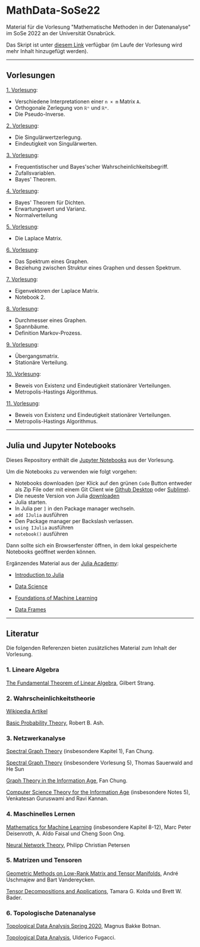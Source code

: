 # MathData-SoSe22

Material für die Vorlesung "Mathematische Methoden in der Datenanalyse" im SoSe 2022 an der Universität Osnabrück.

Das Skript ist unter [diesem Link](https://pbrdng.github.io/MathData-SoSe22/MathData.pdf) verfügbar (im Laufe der Vorlesung wird mehr Inhalt hinzugefügt werden).

---
## Vorlesungen

[1. Vorlesung](https://pbrdng.github.io/MathData-SoSe22/Vorlesungen/VL01.pdf):

  * Verschiedene Interpretationen einer `n × m` Matrix `A`.
  * Orthogonale Zerlegung von `ℝⁿ` und `ℝᵐ`.
  * Die Pseudo-Inverse.

[2. Vorlesung](https://pbrdng.github.io/MathData-SoSe22/Vorlesungen/VL02.pdf):

  * Die Singulärwertzerlegung.
  * Eindeutigkeit von Singulärwerten.

[3. Vorlesung](https://pbrdng.github.io/MathData-SoSe22/Vorlesungen/VL03.pdf):

  * Frequentistischer und Bayes'scher Wahrscheinlichkeitsbegriff.
  * Zufallsvariablen.
  * Bayes' Theorem.

[4. Vorlesung](https://pbrdng.github.io/MathData-SoSe22/Vorlesungen/VL04.pdf):

  * Bayes' Theorem für Dichten.
  * Erwartungswert und Varianz.
  * Normalverteilung

[5. Vorlesung](https://pbrdng.github.io/MathData-SoSe22/Vorlesungen/VL05.pdf):

  * Die Laplace Matrix.

[6. Vorlesung](https://pbrdng.github.io/MathData-SoSe22/Vorlesungen/VL06.pdf):

  * Das Spektrum eines Graphen.
  * Beziehung zwischen Struktur eines Graphen und dessen Spektrum.

[7. Vorlesung](https://pbrdng.github.io/MathData-SoSe22/Vorlesungen/VL07.pdf):

  * Eigenvektoren der Laplace Matrix.
  * Notebook 2.

[8. Vorlesung](https://pbrdng.github.io/MathData-SoSe22/Vorlesungen/VL08.pdf):

  * Durchmesser eines Graphen.
  * Spannbäume.
  * Definition Markov-Prozess.

[9. Vorlesung](https://pbrdng.github.io/MathData-SoSe22/Vorlesungen/VL09.pdf):

  * Übergangsmatrix.
  * Stationäre Verteilung.

[10. Vorlesung](https://pbrdng.github.io/MathData-SoSe22/Vorlesungen/VL10.pdf):

  * Beweis von Existenz und Eindeutigkeit stationärer Verteilungen.
  * Metropolis-Hastings Algorithmus.

[11. Vorlesung](https://pbrdng.github.io/MathData-SoSe22/Vorlesungen/VL11.pdf):

  * Beweis von Existenz und Eindeutigkeit stationärer Verteilungen.
  * Metropolis-Hastings Algorithmus.


---

## Julia und Jupyter Notebooks

Dieses Repository enthält die [Jupyter Notebooks](https://github.com/PBrdng/MathData-SoSe22/tree/main/Notebooks) aus der Vorlesung.<br>

Um die Notebooks zu verwenden wie folgt vorgehen:

* Notebooks downloaden (per Klick auf den grünen
`Code` Button entweder als Zip File oder mit einem Git Client wie [Github Desktop](https://desktop.github.com) oder [Sublime](https://www.sublimemerge.com)).
* Die neueste Version von Julia [downloaden](https://julialang.org/downloads/)
* Julia starten.
* In Julia per `]` in den Package manager wechseln.
* `add IJulia` ausführen
* Den Package manager per Backslash verlassen.
* `using IJulia` ausführen
* `notebook()` ausführen

Dann sollte sich ein Browserfenster öffnen, in dem lokal gespeicherte Notebooks geöffnet werden können.

Ergänzendes Material aus der [Julia Academy](https://github.com/JuliaAcademy):

* [Introduction to Julia](https://github.com/JuliaAcademy/Introduction-to-Julia)

* [Data Science](https://github.com/JuliaAcademy/DataScience)

* [Foundations of Machine Learning](https://github.com/JuliaAcademy/Foundations-of-Machine-Learning)

* [Data Frames](https://github.com/JuliaAcademy/DataFrames)

---

## Literatur
Die folgenden Referenzen bieten zusätzliches Material zum Inhalt der Vorlesung.

### 1. Lineare Algebra

[The Fundamental Theorem of Linear Algebra](https://www.engineering.iastate.edu/~julied/classes/CE570/Notes/strangpaper.pdf), Gilbert Strang.

### 2. Wahrscheinlichkeitstheorie

[Wikipedia Artikel](https://en.wikipedia.org/wiki/Probability_theory)

[Basic Probability Theory](https://faculty.math.illinois.edu/~r-ash/BPT/BPT.pdf), Robert B. Ash.

### 3. Netzwerkanalyse

[Spectral Graph Theory](https://mathweb.ucsd.edu/~fan/research/revised.html)
(insbesondere Kapitel 1), Fan Chung.

[Spectral Graph Theory](https://resources.mpi-inf.mpg.de/departments/d1/teaching/ws11/SGT/) (insbesondere Vorlesung 5), Thomas Sauerwald and He Sun

[Graph Theory in the Information Age](https://mathweb.ucsd.edu/~fan/wp/graph.pdf), Fan Chung.

[Computer Science Theory for the Information Age](https://www.cs.cmu.edu/~venkatg/teaching/CStheory-infoage/) (insbesondere Notes 5), Venkatesan Guruswami and Ravi Kannan.

### 4. Maschinelles Lernen

[Mathematics for Machine Learning](https://mml-book.github.io/book/mml-book.pdf) (insbesondere Kapitel 8-12), Marc Peter Deisenroth, A. Aldo Faisal und Cheng Soon Ong.

[Neural Network Theory](http://www.pc-petersen.eu/Neural_Network_Theory.pdf), Philipp Christian Petersen

### 5. Matrizen und Tensoren

[Geometric Methods on Low-Rank Matrix and Tensor Manifolds](https://link.springer.com/content/pdf/10.1007%2F978-3-030-31351-7_9.pdf), André Uschmajew and Bart Vandereycken.

[Tensor Decompositions and Applications](https://www.kolda.net/publication/TensorReview.pdf),
Tamara G. Kolda und Brett W. Bader.

### 6. Topologische Datenanalyse

[Topological Data Analysis Spring 2020](https://www.few.vu.nl/~botnan/lecture_notes.pdf), Magnus Bakke Botnan.

[Topological Data Analysis](https://fugacci.github.io/home/notes.html), Ulderico Fugacci.
